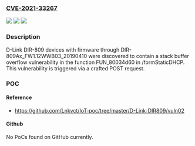 ### [CVE-2021-33267](https://cve.mitre.org/cgi-bin/cvename.cgi?name=CVE-2021-33267)
![](https://img.shields.io/static/v1?label=Product&message=n%2Fa&color=blue)
![](https://img.shields.io/static/v1?label=Version&message=n%2Fa&color=blue)
![](https://img.shields.io/static/v1?label=Vulnerability&message=n%2Fa&color=brighgreen)

### Description

D-Link DIR-809 devices with firmware through DIR-809Ax_FW1.12WWB03_20190410 were discovered to contain a stack buffer overflow vulnerability in the function FUN_80034d60 in /formStaticDHCP. This vulnerability is triggered via a crafted POST request.

### POC

#### Reference
- https://github.com/Lnkvct/IoT-poc/tree/master/D-Link-DIR809/vuln02

#### Github
No PoCs found on GitHub currently.


